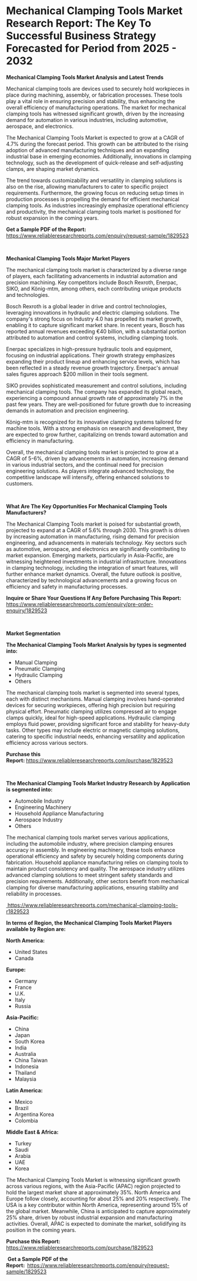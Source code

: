 <p><h1>Mechanical Clamping Tools Market Research Report: The Key To Successful Business Strategy Forecasted for Period from 2025 - 2032</h1></p><p><strong>Mechanical Clamping Tools Market Analysis and Latest Trends</strong></p>
<p><p>Mechanical clamping tools are devices used to securely hold workpieces in place during machining, assembly, or fabrication processes. These tools play a vital role in ensuring precision and stability, thus enhancing the overall efficiency of manufacturing operations. The market for mechanical clamping tools has witnessed significant growth, driven by the increasing demand for automation in various industries, including automotive, aerospace, and electronics.</p><p>The Mechanical Clamping Tools Market is expected to grow at a CAGR of 4.7% during the forecast period. This growth can be attributed to the rising adoption of advanced manufacturing techniques and an expanding industrial base in emerging economies. Additionally, innovations in clamping technology, such as the development of quick-release and self-adjusting clamps, are shaping market dynamics. </p><p>The trend towards customizability and versatility in clamping solutions is also on the rise, allowing manufacturers to cater to specific project requirements. Furthermore, the growing focus on reducing setup times in production processes is propelling the demand for efficient mechanical clamping tools. As industries increasingly emphasize operational efficiency and productivity, the mechanical clamping tools market is positioned for robust expansion in the coming years.</p></p>
<p><strong>Get a Sample PDF of the Report:&nbsp;</strong> <a href="https://www.reliableresearchreports.com/enquiry/request-sample/1829523?utm_campaign=2883&utm_medium=2&utm_source=Github&utm_content=ia&utm_term=16042025&utm_id=mechanical-clamping-tools">https://www.reliableresearchreports.com/enquiry/request-sample/1829523</a></p>
<p>&nbsp;</p>
<p><strong>Mechanical Clamping Tools Major Market Players</strong></p>
<p><p>The mechanical clamping tools market is characterized by a diverse range of players, each facilitating advancements in industrial automation and precision machining. Key competitors include Bosch Rexroth, Enerpac, SIKO, and König-mtm, among others, each contributing unique products and technologies.</p><p>Bosch Rexroth is a global leader in drive and control technologies, leveraging innovations in hydraulic and electric clamping solutions. The company's strong focus on Industry 4.0 has propelled its market growth, enabling it to capture significant market share. In recent years, Bosch has reported annual revenues exceeding €40 billion, with a substantial portion attributed to automation and control systems, including clamping tools.</p><p>Enerpac specializes in high-pressure hydraulic tools and equipment, focusing on industrial applications. Their growth strategy emphasizes expanding their product lineup and enhancing service levels, which has been reflected in a steady revenue growth trajectory. Enerpac's annual sales figures approach $200 million in their tools segment.</p><p>SIKO provides sophisticated measurement and control solutions, including mechanical clamping tools. The company has expanded its global reach, experiencing a compound annual growth rate of approximately 7% in the past few years. They are well-positioned for future growth due to increasing demands in automation and precision engineering.</p><p>König-mtm is recognized for its innovative clamping systems tailored for machine tools. With a strong emphasis on research and development, they are expected to grow further, capitalizing on trends toward automation and efficiency in manufacturing.</p><p>Overall, the mechanical clamping tools market is projected to grow at a CAGR of 5-6%, driven by advancements in automation, increasing demand in various industrial sectors, and the continual need for precision engineering solutions. As players integrate advanced technology, the competitive landscape will intensify, offering enhanced solutions to customers.</p></p>
<p>&nbsp;</p>
<p><strong>What Are The Key Opportunities For Mechanical Clamping Tools Manufacturers?</strong></p>
<p><p>The Mechanical Clamping Tools market is poised for substantial growth, projected to expand at a CAGR of 5.6% through 2030. This growth is driven by increasing automation in manufacturing, rising demand for precision engineering, and advancements in materials technology. Key sectors such as automotive, aerospace, and electronics are significantly contributing to market expansion. Emerging markets, particularly in Asia-Pacific, are witnessing heightened investments in industrial infrastructure. Innovations in clamping technology, including the integration of smart features, will further enhance market dynamics. Overall, the future outlook is positive, characterized by technological advancements and a growing focus on efficiency and safety in manufacturing processes.</p></p>
<p><strong>Inquire or Share Your Questions If Any Before Purchasing This Report:</strong> <a href="https://www.reliableresearchreports.com/enquiry/pre-order-enquiry/1829523?utm_campaign=2883&utm_medium=2&utm_source=Github&utm_content=ia&utm_term=16042025&utm_id=mechanical-clamping-tools">https://www.reliableresearchreports.com/enquiry/pre-order-enquiry/1829523</a></p>
<p>&nbsp;</p>
<p><strong>Market Segmentation</strong></p>
<p><strong>The Mechanical Clamping Tools Market Analysis by types is segmented into:</strong></p>
<p><ul><li>Manual Clamping</li><li>Pneumatic Clamping</li><li>Hydraulic Clamping</li><li>Others</li></ul></p>
<p><p>The mechanical clamping tools market is segmented into several types, each with distinct mechanisms. Manual clamping involves hand-operated devices for securing workpieces, offering high precision but requiring physical effort. Pneumatic clamping utilizes compressed air to engage clamps quickly, ideal for high-speed applications. Hydraulic clamping employs fluid power, providing significant force and stability for heavy-duty tasks. Other types may include electric or magnetic clamping solutions, catering to specific industrial needs, enhancing versatility and application efficiency across various sectors.</p></p>
<p><strong>Purchase this Report:&nbsp;</strong><a href="https://www.reliableresearchreports.com/purchase/1829523?utm_campaign=2883&utm_medium=2&utm_source=Github&utm_content=ia&utm_term=16042025&utm_id=mechanical-clamping-tools">https://www.reliableresearchreports.com/purchase/1829523</a></p>
<p>&nbsp;</p>
<p><strong>The Mechanical Clamping Tools Market Industry Research by Application is segmented into:</strong></p>
<p><ul><li>Automobile Industry</li><li>Engineering Machinery</li><li>Household Appliance Manufacturing</li><li>Aerospace Industry</li><li>Others</li></ul></p>
<p><p>The mechanical clamping tools market serves various applications, including the automobile industry, where precision clamping ensures accuracy in assembly. In engineering machinery, these tools enhance operational efficiency and safety by securely holding components during fabrication. Household appliance manufacturing relies on clamping tools to maintain product consistency and quality. The aerospace industry utilizes advanced clamping solutions to meet stringent safety standards and precision requirements. Additionally, other sectors benefit from mechanical clamping for diverse manufacturing applications, ensuring stability and reliability in processes.</p></p>
<p><a href="https://www.reliableresearchreports.com/mechanical-clamping-tools-r1829523?utm_campaign=2883&utm_medium=2&utm_source=Github&utm_content=ia&utm_term=16042025&utm_id=mechanical-clamping-tools">&nbsp;https://www.reliableresearchreports.com/mechanical-clamping-tools-r1829523</a></p>
<p><strong>In terms of Region, the Mechanical Clamping Tools Market Players available by Region are:</strong></p>
<p>
    <p> <strong> North America: </strong>
        <ul>
            <li>United States</li>
            <li>Canada</li>
        </ul>
        </p> 
    <p> <strong> Europe: </strong>
        <ul>
            <li>Germany</li>
            <li>France</li>
            <li>U.K.</li>
            <li>Italy</li>
            <li>Russia</li>
        </ul>
        </p> 
    <p> <strong> Asia-Pacific: </strong>
        <ul>
            <li>China</li>
            <li>Japan</li>
            <li>South Korea</li>
            <li>India</li>
            <li>Australia</li>
            <li>China Taiwan</li>
            <li>Indonesia</li>
            <li>Thailand</li>
            <li>Malaysia</li>
        </ul>
        </p> 
    <p> <strong> Latin America: </strong>
        <ul>
            <li>Mexico</li>
            <li>Brazil</li>
            <li>Argentina Korea</li>
            <li>Colombia</li>
        </ul>
        </p> 
    <p> <strong> Middle East & Africa: </strong>
        <ul>
            <li>Turkey</li>
            <li>Saudi</li>
            <li>Arabia</li>
            <li>UAE</li>
            <li>Korea</li>
        </ul>
    </p>
    </p>
<p><p>The Mechanical Clamping Tools Market is witnessing significant growth across various regions, with the Asia-Pacific (APAC) region projected to hold the largest market share at approximately 35%. North America and Europe follow closely, accounting for about 25% and 20% respectively. The USA is a key contributor within North America, representing around 15% of the global market. Meanwhile, China is anticipated to capture approximately 25% share, driven by robust industrial expansion and manufacturing activities. Overall, APAC is expected to dominate the market, solidifying its position in the coming years.</p></p>
<p><strong>Purchase this Report: </strong><a href="https://www.reliableresearchreports.com/purchase/1829523?utm_campaign=2883&utm_medium=2&utm_source=Github&utm_content=ia&utm_term=16042025&utm_id=mechanical-clamping-tools">https://www.reliableresearchreports.com/purchase/1829523</a></p>
<p>&nbsp;<strong>Get a Sample PDF of the Report:&nbsp;&nbsp;</strong><a href="https://www.reliableresearchreports.com/enquiry/request-sample/1829523?utm_campaign=2883&utm_medium=2&utm_source=Github&utm_content=ia&utm_term=16042025&utm_id=mechanical-clamping-tools">https://www.reliableresearchreports.com/enquiry/request-sample/1829523</a></p>
<p><strong></strong></p>
<p><p></p><p></p><p></p></p>